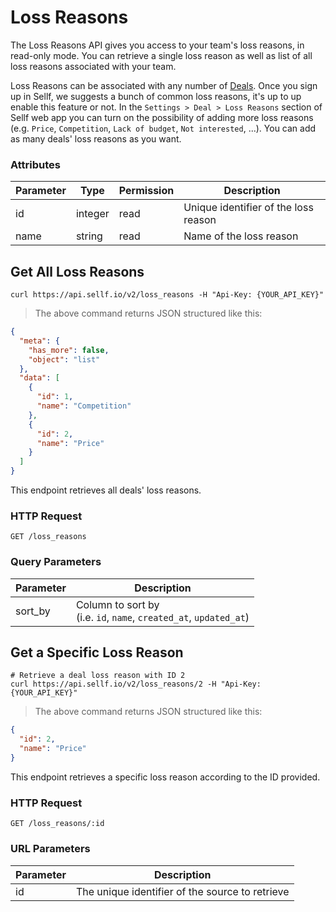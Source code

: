 # <a name="loss_reasons"></a>Loss Reasons

The Loss Reasons API gives you access to your team's loss reasons, in read-only mode. You can retrieve a single loss reason as well as list of all loss reasons associated with your team.

Loss Reasons can be associated with any number of [Deals](#deals). Once you sign up in Sellf, we suggests a bunch of common loss reasons, it's up to up enable this feature or not. In the `Settings > Deal > Loss Reasons` section of Sellf web app you can turn on the possibility of adding more loss reasons (e.g. `Price`, `Competition`, `Lack of budget`, `Not interested`, ...). You can add as many deals' loss reasons as you want.

### Attributes

Parameter | Type | Permission | Description
--------- | ------- | ------- | -----------
id | integer | read | Unique identifier of the loss reason
name | string | read | Name of the loss reason


## Get All Loss Reasons

```shell
curl https://api.sellf.io/v2/loss_reasons -H "Api-Key: {YOUR_API_KEY}"
```

> The above command returns JSON structured like this:

```json
{
  "meta": {
    "has_more": false,
    "object": "list"
  },
  "data": [
    {
      "id": 1,
      "name": "Competition"
    },
    {
      "id": 2,
      "name": "Price"
    }
  ]
}
```

This endpoint retrieves all deals' loss reasons.

### HTTP Request

`GET /loss_reasons`

### Query Parameters

Parameter | Description
--------- | -----------
sort_by | Column to sort by <br> (i.e. `id`, `name`, `created_at`, `updated_at`)




## Get a Specific Loss Reason

```shell
# Retrieve a deal loss reason with ID 2
curl https://api.sellf.io/v2/loss_reasons/2 -H "Api-Key: {YOUR_API_KEY}"
```

> The above command returns JSON structured like this:

```json
{
  "id": 2,
  "name": "Price"
}
```

This endpoint retrieves a specific loss reason according to the ID provided.

### HTTP Request

`GET /loss_reasons/:id`

### URL Parameters

Parameter | Description
--------- | -----------
id | The unique identifier of the source to retrieve